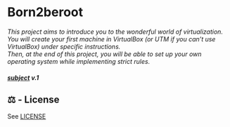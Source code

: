 # Born2beroot

<i>
	<p>
		This project aims to introduce you to the wonderful world of virtualization. <br>
		You will create your first machine in VirtualBox (or UTM if you can’t use VirtualBox) under specific instructions. <br>
		Then, at the end of this project, you will be able to set up your own operating system while implementing strict rules.
	</p>
</i>

#### <i>[subject](_subject/en.subject.pdf) v.1</i>

## ⚖️ - License

See [LICENSE](https://github.com/kichkiro/42_cursus/blob/main/LICENSE)
